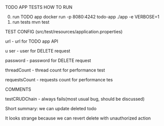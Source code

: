 TODO APP TESTS
HOW TO RUN

0) run TODO app
   docker run -p 8080:4242 todo-app ./app -e VERBOSE=1
1) run tests
   mvn test
   
TEST CONFIG (src/test/resources/application.properties)

url - url for TODO app API

u ser - user for DELETE request

password - password for DELETE request

threadCount - thread count for performance test

requestsCount - requests count for performance tes

COMMENTS

testCRUDChain - always fails(most usual bug, should be discussed)

Short summary: we can update deleted todo

It looks strange because we can revert delete with unauthorized action
